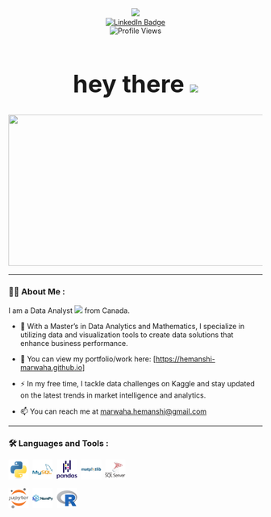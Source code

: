 <div id="header" align="center">
  <img src="https://i.giphy.com/media/v1.Y2lkPTc5MGI3NjExNXVmYWZqbnZoMDJpdGFrNm9idzVmdDFvaTRmY203ZHA1aG45Nmc4NyZlcD12MV9pbnRlcm5hbF9naWZfYnlfaWQmY3Q9Zw/TncmRRvEGVoVcHgaAb/giphy.gif" width="400"/>

  <div id="badges">
    <a href="https://www.linkedin.com/in/hemanshimarwaha" target="_blank">
      <img src="https://img.shields.io/badge/LinkedIn-blue?style=for-the-badge&logo=linkedin&logoColor=white" alt="LinkedIn Badge" width="150" height="40"/>
    </a>
  </div>

  <img src="https://komarev.com/ghpvc/?username=hemanshi-marwaha&style=flat-square&color=blue" alt="Profile Views" width="200" height="40"/>

  <h1 style="font-size: 48px;">
    hey there
    <img src="https://media.giphy.com/media/hvRJCLFzcasrR4ia7z/giphy.gif" width="30px"/>
  </h1>
</div>


<div align="center">
  <img src="https://media.giphy.com/media/dWesBcTLavkZuG35MI/giphy.gif" width="600" height="300"/>
</div>

---

### :woman_technologist: About Me :
I am a Data Analyst <img src="https://media.giphy.com/media/WUlplcMpOCEmTGBtBW/giphy.gif" width="30"> from Canada.
- :telescope: With a Master’s in Data Analytics and Mathematics, I specialize in utilizing data and visualization tools to create data solutions that enhance business performance.

- :seedling: You can view my portfolio/work here: [https://hemanshi-marwaha.github.io]

- :zap: In my free time, I tackle data challenges on Kaggle and stay updated on the latest trends in market intelligence and analytics.

- :mailbox: You can reach me at marwaha.hemanshi@gmail.com

---

### :hammer_and_wrench: Languages and Tools :
<div>
  <img src="https://github.com/devicons/devicon/blob/master/icons/python/python-original.svg" title="Python" alt="Java" width="40" height="40"/>&nbsp;
  <img src="https://github.com/devicons/devicon/blob/master/icons/mysql/mysql-original-wordmark.svg" title="MySql" alt="React" width="40" height="40"/>&nbsp;
  <img src="https://github.com/devicons/devicon/blob/master/icons/pandas/pandas-original-wordmark.svg" title="Pandas" alt="Spring" width="40" height="40"/>&nbsp;
  <img src="https://github.com/devicons/devicon/blob/master/icons/matplotlib/matplotlib-original-wordmark.svg" title="MatPlotLib" alt="React" width="40" height="40"/>&nbsp;
  <img src="https://github.com/devicons/devicon/blob/master/icons/microsoftsqlserver/microsoftsqlserver-original-wordmark.svg" title="Microsoft SQL Server" alt="Spring" width="40" height="40"/>&nbsp;
  
  <img src="https://github.com/devicons/devicon/blob/master/icons/jupyter/jupyter-original-wordmark.svg" title="Jupyter" alt="React" width="40" height="40"/>&nbsp;
  <img src="https://github.com/devicons/devicon/blob/master/icons/numpy/numpy-original-wordmark.svg" title="Numpy" alt="Spring" width="40" height="40"/>&nbsp;
   <img src="https://github.com/devicons/devicon/blob/master/icons/r/r-original.svg" title="R" alt="Spring" width="40" height="40"/>&nbsp;
</div>
